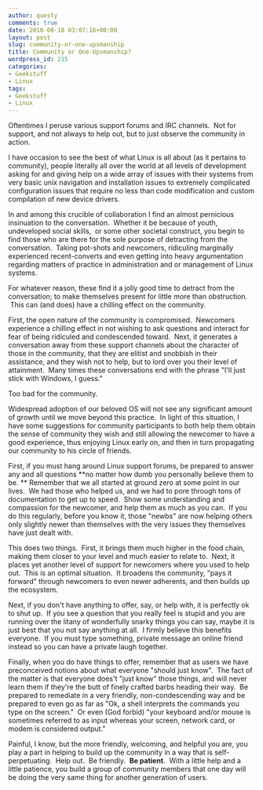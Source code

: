 ```yaml
---
author: questy
comments: true
date: 2010-08-18 03:07:16+00:00
layout: post
slug: community-or-one-upsmanship
title: Community or One-Upsmanship?
wordpress_id: 215
categories:
- Geekstuff
- Linux
tags:
- Geekstuff
- Linux
---
```


Oftentimes I peruse various support forums and IRC channels.  Not for support, and not always to help out, but to just observe the community in action.

I have occasion to see the best of what Linux is all about (as it pertains to community), people literally all over the world at all levels of development asking for and giving help on a wide array of issues with their systems from very basic unix navigation and installation issues to extremely complicated configuration issues that require no less than code modification and custom compilation of new device drivers.

In and among this crucible of collaboration I find an almost pernicious insinuation to the conversation.  Whether it be because of youth, undeveloped social skills,  or some other societal construct, you begin to find those who are there for the sole purpose of detracting from the conversation.  Taking pot-shots and newcomers, ridiculing marginally experienced recent-converts and even getting into heavy argumentation regarding matters of practice in administration and or management of Linux systems.

For whatever reason, these find it a jolly good time to detract from the conversation; to make themselves present for little more than obstruction.  This can (and does) have a chilling effect on the community.

First, the open nature of the community is compromised.  Newcomers experience a chilling effect in not wishing to ask questions and interact for fear of being ridiculed and condescended toward.  Next, it generates a conversation away from these support channels about the character of those in the community, that they are elitist and snobbish in their assistance, and they wish not to help, but to lord over you their level of attainment.  Many times these conversations end with the phrase "I'll just stick with Windows, I guess."

Too bad for the community.

Widespread adoption of our beloved OS will not see any significant amount of growth until we move beyond this practice.  In light of this situation, I have some suggestions for community participants to both help them obtain the sense of community they wish and still allowing the newcomer to have a good experience, thus enjoying Linux early on, and then in turn propagating our community to his circle of friends.

First, if you must hang around Linux support forums, be prepared to answer any and all questions **no matter how dumb you personally believe them to be. ** Remember that we all started at ground zero at some point in our lives.  We had those who helped us, and we had to pore through tons of documentation to get up to speed.  Show some understanding and compassion for the newcomer, and help them as much as you can.  If you do this regularly, before you know it, those "newbs" are now helping others only slightly newer than themselves with the very issues they themselves have just dealt with.

This does two things.  First, it brings them much higher in the food chain, making them closer to your level and much easier to relate to.  Next, it places yet another level of support for newcomers where you used to help out.  This is an optimal situation.  It broadens the community, "pays it forward" through newcomers to even newer adherents, and then builds up the ecosystem.

Next, if you don't have anything to offer, say, or help with, it is perfectly ok to shut up.  If you see a question that you really feel is stupid and you are running over the litany of wonderfully snarky things you can say, maybe it is just best that you not say anything at all.  I firmly believe this benefits everyone.  If you must type something, private message an online friend instead so you can have a private laugh together.

Finally, when you do have things to offer, remember that as users we have preconceived notions about what everyone "should just know".  The fact of the matter is that everyone does't "just know" those things, and will never learn them if they're the butt of finely crafted barbs heading their way.  Be prepared to remediate in a very friendly, non-condescending way and be prepared to even go as far as "Ok, a shell interprets the commands you type on the screen."  Or even (God forbid) "your keyboard and/or mouse is sometimes referred to as input whereas your screen, network card, or modem is considered output."

Painful, I know, but the more friendly, welcoming, and helpful you are, you play a part in helping to build up the community in a way that is self-perpetuating.  Help out.  Be friendly.  **Be patient**.  With a little help and a little patience, you build a group of community members that one day will be doing the very same thing for another generation of users.
